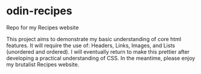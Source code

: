 # odin-recipes
Repo for my Recipes website

This project aims to demonstrate my basic understanding of core html features.
It will require the use of: Headers, Links, Images, and Lists (unordered and ordered).
I will eventually return to make this prettier after developing a practical understanding of CSS.
In the meantime, please enjoy my brutalist Recipes website.

